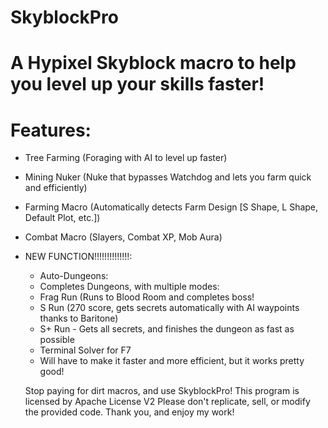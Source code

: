 # SkyblockPro
# A Hypixel Skyblock macro to help you level up your skills faster!

# Features:

  - Tree Farming (Foraging with AI to level up faster)
  - Mining Nuker (Nuke that bypasses Watchdog and lets you farm quick and efficiently)
  - Farming Macro (Automatically detects Farm Design [S Shape, L Shape, Default Plot, etc.])
  - Combat Macro (Slayers, Combat XP, Mob Aura)
  - NEW FUNCTION!!!!!!!!!!!!!!:
      - Auto-Dungeons:
      -   Completes Dungeons, with multiple modes:
      -   Frag Run (Runs to Blood Room and completes boss!
      -   S Run (270 score, gets secrets automatically with AI waypoints thanks to Baritone)
      -   S+ Run - Gets all secrets, and finishes the dungeon as fast as possible
      -   Terminal Solver for F7
      -   Will have to make it faster and more efficient, but it works pretty good!
   
    Stop paying for dirt macros, and use SkyblockPro!
          This program is licensed by Apache License V2
        Please don't replicate, sell, or modify the provided code.
                    Thank you, and enjoy my work!
